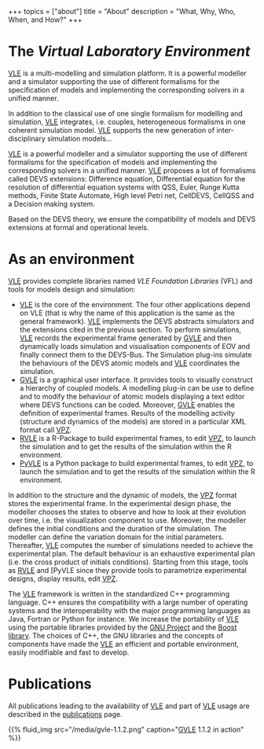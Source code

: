 +++
topics = ["about"]
title = "About"
description = "What, Why, Who, When, and How?"
+++

# The _Virtual Laboratory Environment_

[VLE] is a multi-modelling and simulation platform. It is a powerful modeller
and a simulator supporting the use of different formalisms for the
specification of models and implementing the corresponding solvers in a unified
manner.

In addition to the classical use of one single formalism for modelling and
simulation, [VLE] integrates, i.e. couples, heterogeneous formalisms in one
coherent simulation model. [VLE] supports the new generation of inter-
disciplinary simulation models…

[VLE] is a powerful modeller and a simulator supporting the use of different
formalisms for the specification of models and implementing the corresponding
solvers in a unified manner. [VLE] proposes a lot of formalisms called DEVS
extensions: Difference equation, Differential equation for the resolution of
differential equation systems with QSS, Euler, Runge Kutta methods, Finite
State Automate, High level Petri net, CellDEVS, CellQSS and a Decision making
system.

Based on the DEVS theory, we ensure the compatibility of models and DEVS
extensions at formal and operational levels.

# As an environment

[VLE] provides complete libraries named *VLE Foundation Libraries* (VFL) and
tools for models design and simulation:

- [VLE] is the core of the environment. The four other applications depend on
  VLE (that is why the name of this application is the same as the general
  framework). [VLE] implements the DEVS abstracts simulators and the extensions
  cited in the previous section. To perform simulations, [VLE] records the
  experimental frame generated by [GVLE] and then dynamically loads simulation
  and visualisation components of EOV and finally connect them to the DEVS-Bus.
  The Simulation plug-ins simulate the behaviours of the DEVS atomic models and
  [VLE] coordinates the simulation.
- [GVLE] is a graphical user interface. It provides tools to visually construct
  a hierarchy of coupled models. A modelling plug-in can be use to define and
  to modify the behaviour of atomic models displaying a text editor where DEVS
  functions can be coded. Moreover, [GVLE] enables the definition of
  experimental frames. Results of the modelling activity (structure and
  dynamics of the models) are stored in a particular XML format call [VPZ].
- [RVLE] is a R-Package to build experimental frames, to edit [VPZ], to launch
  the simulation and to get the results of the simulation within the R
  environment.
- [PyVLE] is a Python package to build experimental frames, to edit [VPZ], to
  launch the simulation and to get the results of the simulation within the R
  environment.

In addition to the structure and the dynamic of models, the [VPZ] format stores
the experimental frame. In the experimental design phase, the modeller chooses
the states to observe and how to look at their evolution over time, i.e. the
visualization component to use. Moreover, the modeller defines the initial
conditions and the duration of the simulation. The modeller can define the
variation domain for the initial parameters. Thereafter, [VLE] computes the
number of simulations needed to achieve the experimental plan. The default
behaviour is an exhaustive experimental plan (i.e. the cross product of
initials conditions). Starting from this stage, tools as [RVLE] and [PyVLE
since they provide tools to parametrize experimental designs, display results,
edit [VPZ].

The [VLE] framework is written in the standardized C++ programming language.
C++ ensures the compatibility with a large number of operating systems and the
interoperability with the major programming languages as Java, Fortran or
Python for instance. We increase the portability of [VLE] using the portable
libraries provided by the [GNU Project](http://wwww.gnu.org) and the [Boost
library](http://www.boost.org). The choices of C++, the GNU libraries and the
concepts of components have made the [VLE] an efficient and portable
environment, easily modifiable and fast to develop.

# Publications

All publications leading to the availability of [VLE] and part of
[VLE] usage are described in the [publications](publications)
page.

{{% fluid_img src="/media/gvle-1.1.2.png" caption="[GVLE] 1.1.2 in action" %}}

[VLE]: vle-details
[GVLE]: ../documentation/gvle
[RVLE]: ../documentation/rvle
[PyVLE]: ../documentation/pyvle
[VPZ]: ../documentation/vpz-format
